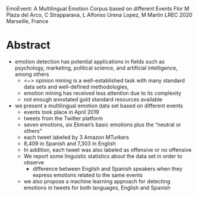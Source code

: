 EmoEvent: A Multilingual Emotion Corpus based on different Events
Flor M Plaza del Arco, C Strapparava, L Alfonso Urena Lopez, M Martin
LREC 2020 Marseille, France

# Abstract

* emotion detection has potential applications in fields such as psychology,
  marketing, political science, and artificial intelligence, among others
  * <~> opinion mining is a well-established task with many standard data sets
    and well-defined methodologies, 
  * emotion mining has received less attention due to its complexity
  * not enough annotated gold standard resources available
* we present a multilingual emotion data set based on different events
  * events took place in April 2019
  * tweets from the Twitter platform
  * seven emotions, six Ekman’s basic emotions plus the “neutral or others"
  * each tweet labeled by 3 Amazon MTurkers
  * 8,409 in Spanish and 7,303 in English
  * In addition, each tweet was also labeled as offensive or no offensive 
  * We report some linguistic statistics about the data set in order to observe
    * difference between English and Spanish speakers when they express
      emotions related to the same events
  * we also propose a machine learning approach for detecting emotions in
    tweets for both languages, English and Spanish
